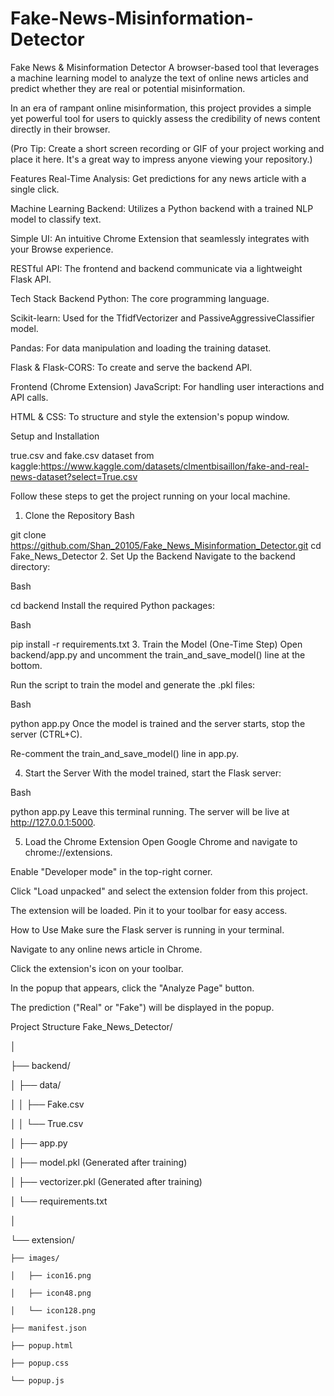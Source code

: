 # Fake-News-Misinformation-Detector
Fake News & Misinformation Detector
A browser-based tool that leverages a machine learning model to analyze the text of online news articles and predict whether they are real or potential misinformation.

In an era of rampant online misinformation, this project provides a simple yet powerful tool for users to quickly assess the credibility of news content directly in their browser.

(Pro Tip: Create a short screen recording or GIF of your project working and place it here. It's a great way to impress anyone viewing your repository.)

Features
Real-Time Analysis: Get predictions for any news article with a single click.

Machine Learning Backend: Utilizes a Python backend with a trained NLP model to classify text.

Simple UI: An intuitive Chrome Extension that seamlessly integrates with your Browse experience.

RESTful API: The frontend and backend communicate via a lightweight Flask API.

Tech Stack
Backend
Python: The core programming language.

Scikit-learn: Used for the TfidfVectorizer and PassiveAggressiveClassifier model.

Pandas: For data manipulation and loading the training dataset.

Flask & Flask-CORS: To create and serve the backend API.

Frontend (Chrome Extension)
JavaScript: For handling user interactions and API calls.

HTML & CSS: To structure and style the extension's popup window.

Setup and Installation

true.csv and fake.csv dataset from kaggle:https://www.kaggle.com/datasets/clmentbisaillon/fake-and-real-news-dataset?select=True.csv

Follow these steps to get the project running on your local machine.

1. Clone the Repository
Bash

git clone https://github.com/Shan_20105/Fake_News_Misinformation_Detector.git
cd Fake_News_Detector
2. Set Up the Backend
Navigate to the backend directory:

Bash

cd backend
Install the required Python packages:

Bash

pip install -r requirements.txt
3. Train the Model (One-Time Step)
Open backend/app.py and uncomment the train_and_save_model() line at the bottom.

Run the script to train the model and generate the .pkl files:

Bash

python app.py
Once the model is trained and the server starts, stop the server (CTRL+C).

Re-comment the train_and_save_model() line in app.py.

4. Start the Server
With the model trained, start the Flask server:

Bash

python app.py
Leave this terminal running. The server will be live at http://127.0.0.1:5000.

5. Load the Chrome Extension
Open Google Chrome and navigate to chrome://extensions.

Enable "Developer mode" in the top-right corner.

Click "Load unpacked" and select the extension folder from this project.

The extension will be loaded. Pin it to your toolbar for easy access.

How to Use
Make sure the Flask server is running in your terminal.

Navigate to any online news article in Chrome.

Click the extension's icon on your toolbar.

In the popup that appears, click the "Analyze Page" button.

The prediction ("Real" or "Fake") will be displayed in the popup.

Project Structure
Fake_News_Detector/

│

├── backend/

│   ├── data/

│   │   ├── Fake.csv

│   │   └── True.csv

│   ├── app.py

│   ├── model.pkl        (Generated after training)

│   ├── vectorizer.pkl   (Generated after training)

│   └── requirements.txt

│

└── extension/

    ├── images/
    
    │   ├── icon16.png
    
    │   ├── icon48.png
    
    │   └── icon128.png
    
    ├── manifest.json

    ├── popup.html
    
    ├── popup.css
    
    └── popup.js
